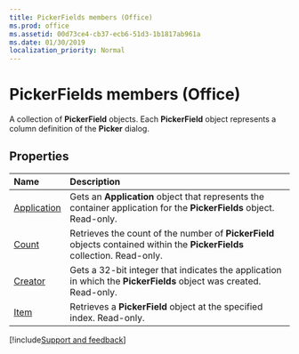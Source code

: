 ```yaml
---
title: PickerFields members (Office)
ms.prod: office
ms.assetid: 00d73ce4-cb37-ecb6-51d3-1b1817ab961a
ms.date: 01/30/2019
localization_priority: Normal
---
```



# PickerFields members (Office)

A collection of **PickerField** objects. Each **PickerField** object represents a column definition of the **Picker** dialog.


## Properties

|Name|Description|
|:-----|:-----|
|[Application](../../Office.PickerFields.Application.md)|Gets an **Application** object that represents the container application for the **PickerFields** object. Read-only.|
|[Count](../../Office.PickerFields.Count.md)|Retrieves the count of the number of **PickerField** objects contained within the **PickerFields** collection. Read-only.|
|[Creator](../../Office.PickerFields.Creator.md)|Gets a 32-bit integer that indicates the application in which the **PickerFields** object was created. Read-only.|
|[Item](../../Office.PickerFields.Item.md)|Retrieves a **PickerField** object at the specified index. Read-only.|

[!include[Support and feedback](~/includes/feedback-boilerplate.md)]
